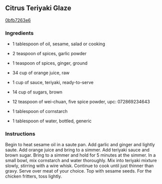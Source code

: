 ## Citrus Teriyaki Glaze

[0bfb7263e6](http://www.food.com/recipe/citrus-teriyaki-glaze-354106)

### Ingredients

 - 1 tablespoon of oil, sesame, salad or cooking

 - 2 teaspoon of spices, garlic powder

 - 1 teaspoon of spices, ginger, ground

 - 34 cup of orange juice, raw

 - 1 cup of sauce, teriyaki, ready-to-serve

 - 14 cup of sugars, brown

 - 12 teaspoon of wei-chuan, five spice powder, upc: 072869234643

 - 1 tablespoon of cornstarch

 - 1 tablespoon of water, bottled, generic

### Instructions

Begin to heat sesame oil in a saute pan. Add garlic and ginger and lightly saute. Add orange juice and bring to a simmer. Add teriyaki sauce and brown sugar. Bring to a simmer and hold for 5 minutes at the simmer. In a small bowl, mix cornstarch and water thoroughly. Mix into teriyaki mixture slowly, stirring with a wire whisk. Continue to cook until just thinner than gravy. Serve over meat of your choice. Top with sesame seeds. For the chicken fritters, toss lightly.